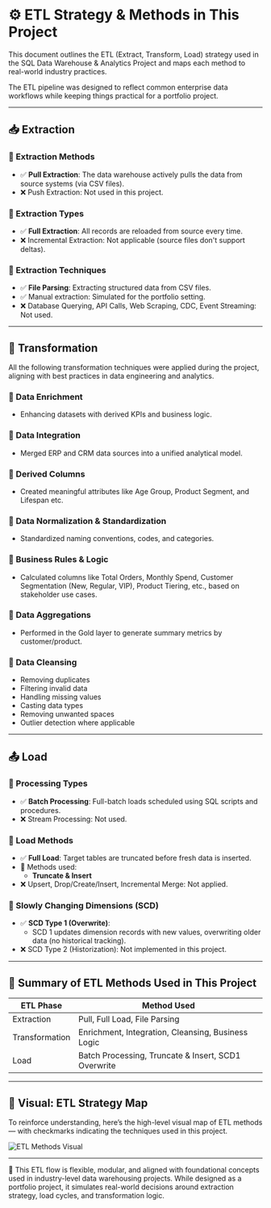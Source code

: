 # ⚙️ ETL Strategy & Methods in This Project

This document outlines the ETL (Extract, Transform, Load) strategy used in the SQL Data Warehouse & Analytics Project and maps each method to real-world industry practices.

The ETL pipeline was designed to reflect common enterprise data workflows while keeping things practical for a portfolio project.

---

## 📥 Extraction

### 🔹 Extraction Methods
- ✅ **Pull Extraction**: The data warehouse actively pulls the data from source systems (via CSV files).
- ❌ Push Extraction: Not used in this project.

### 🔹 Extraction Types
- ✅ **Full Extraction**: All records are reloaded from source every time.
- ❌ Incremental Extraction: Not applicable (source files don't support deltas).

### 🔹 Extraction Techniques
- ✅ **File Parsing**: Extracting structured data from CSV files.
- ✅ Manual extraction: Simulated for the portfolio setting.
- ❌ Database Querying, API Calls, Web Scraping, CDC, Event Streaming: Not used.

---

## 🔄 Transformation

All the following transformation techniques were applied during the project, aligning with best practices in data engineering and analytics.

### 🔹 Data Enrichment
- Enhancing datasets with derived KPIs and business logic.

### 🔹 Data Integration
- Merged ERP and CRM data sources into a unified analytical model.

### 🔹 Derived Columns
- Created meaningful attributes like Age Group, Product Segment, and Lifespan etc.

### 🔹 Data Normalization & Standardization
- Standardized naming conventions, codes, and categories.

### 🔹 Business Rules & Logic
- Calculated columns like Total Orders, Monthly Spend, Customer Segmentation (New, Regular, VIP), Product Tiering, etc., based on stakeholder use cases.

### 🔹 Data Aggregations
- Performed in the Gold layer to generate summary metrics by customer/product.

### 🔹 Data Cleansing
- Removing duplicates
- Filtering invalid data
- Handling missing values
- Casting data types
- Removing unwanted spaces
- Outlier detection where applicable

---

## 📤 Load

### 🔹 Processing Types
- ✅ **Batch Processing**: Full-batch loads scheduled using SQL scripts and procedures.
- ❌ Stream Processing: Not used.

### 🔹 Load Methods
- ✅ **Full Load**: Target tables are truncated before fresh data is inserted.
- 🔹 Methods used:
  - **Truncate & Insert**
- ❌ Upsert, Drop/Create/Insert, Incremental Merge: Not applied.

### 🔹 Slowly Changing Dimensions (SCD)
- ✅ **SCD Type 1 (Overwrite)**:
  - SCD 1 updates dimension records with new values, overwriting older data (no historical tracking).
- ❌ SCD Type 2 (Historization): Not implemented in this project.

---

## 🧪 Summary of ETL Methods Used in This Project

| ETL Phase     | Method Used                          |
|--------------|---------------------------------------|
| Extraction    | Pull, Full Load, File Parsing         |
| Transformation| Enrichment, Integration, Cleansing, Business Logic |
| Load          | Batch Processing, Truncate & Insert, SCD1 Overwrite |

---

## 🧭 Visual: ETL Strategy Map

To reinforce understanding, here’s the high-level visual map of ETL methods — with checkmarks indicating the techniques used in this project.

![ETL Methods Visual](https://github.com/nitinskunigal/SQL-Data-Warehouse-and-Analytics-Project/blob/main/docs/etl_mind_map.png)

---

📌 This ETL flow is flexible, modular, and aligned with foundational concepts used in industry-level data warehousing projects. While designed as a portfolio project, it simulates real-world decisions around extraction strategy, load cycles, and transformation logic.
